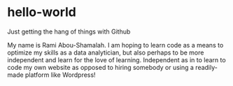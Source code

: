 # hello-world
Just getting the hang of things with Github

My name is Rami Abou-Shamalah. I am hoping to learn code as a means to optimize my skills as a data analytician, but also perhaps to be more independent and learn for the love of learning. Independent as in to learn to code my own website as opposed to hiring somebody or using a readily-made platform like Wordpress!
